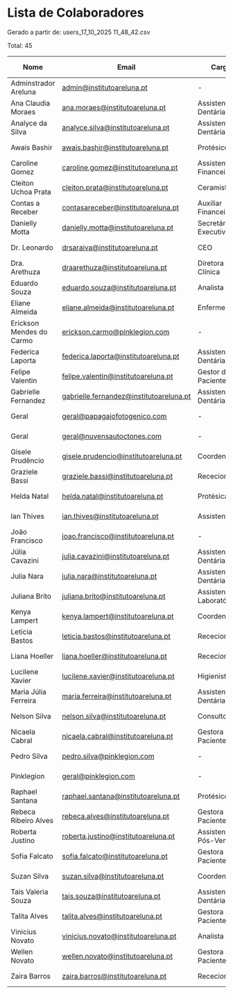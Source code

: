 # Lista de Colaboradores

Gerado a partir de: users_17_10_2025 11_48_42.csv

Total: 45

| Nome | Email | Cargo | Departamento | Cidade | País | Criado em |
| --- | --- | --- | --- | --- | --- | --- |
| Adminstrador Areluna | admin@institutoareluna.pt | - | - | - | - | 2025-03-19 |
| Ana Claudia Moraes | ana.moraes@institutoareluna.pt | Assistente Dentária | Apoio Clínico | Porto | Portugal | 2024-10-28 |
| Analyce da Silva | analyce.silva@institutoareluna.pt | Assistente Dentária | Apoio Clínico | Porto | Portugal | 2024-10-28 |
| Awais Bashir | awais.bashir@institutoareluna.pt | Protésico | Laboratório | Porto | Portugal | 2025-07-15 |
| Caroline Gomez | caroline.gomez@institutoareluna.pt | Assistente Financeiro | Financeiro | - | - | 2025-06-26 |
| Cleiton Uchoa Prata | cleiton.prata@institutoareluna.pt | Ceramista | Laboratório | - | - | 2025-08-18 |
| Contas a Receber | contasareceber@institutoareluna.pt | Auxiliar Financeiro | Financeiro | - | - | 2024-10-28 |
| Danielly Motta | danielly.motta@institutoareluna.pt | Secretária Executiva | Gestão de Projetos | Diretoria | - | Portugal | 2024-11-25 |
| Dr. Leonardo | drsaraiva@institutoareluna.pt | CEO | Diretoria | Porto | Portugal | 2024-10-01 |
| Dra. Arethuza | draarethuza@institutoareluna.pt | Diretora Clínica | Diretoria | Porto | Portugal | 2024-10-28 |
| Eduardo Souza | eduardo.souza@institutoareluna.pt | Analista | TI | Florianópolis | Brasil | 2024-10-30 |
| Eliane Almeida | eliane.almeida@institutoareluna.pt | Enfermeira | Apoio Clínico | - | - | 2025-05-20 |
| Erickson Mendes do Carmo | erickson.carmo@pinklegion.com | - | - | - | - | 2025-09-15 |
| Federica Laporta | federica.laporta@institutoareluna.pt | Assistente Dentária | Apoio Clínico | - | - | 2025-08-25 |
| Felipe Valentin | felipe.valentin@institutoareluna.pt | Gestor de Pacientes | Comercial | Porto | Portugal | 2025-06-16 |
| Gabrielle Fernandez | gabrielle.fernandez@institutoareluna.pt | Assistente Dentária | Apoio Clínico | - | - | 2024-10-28 |
| Geral | geral@papagaiofotogenico.com | - | - | - | - | 2025-09-18 |
| Geral | geral@nuvensautoctones.com | - | - | - | - | 2025-09-22 |
| Gisele Prudêncio | gisele.prudencio@institutoareluna.pt | Coordenadora | Recursos Humanos | Porto | Portugal | 2024-11-27 |
| Graziele Bassi | graziele.bassi@institutoareluna.pt | Rececionista | Receção | Porto | Portugal | 2025-05-12 |
| Helda Natal | helda.natal@institutoareluna.pt | Protésica | Laboratório | - | - | 2025-08-18 |
| Ian Thives | ian.thives@institutoareluna.pt | Assistente | Facilities | Porto | Portugal | 2024-10-28 |
| João Francisco | joao.francisco@institutoareluna.pt | - | - | - | - | 2025-07-23 |
| Júlia Cavazini | julia.cavazini@institutoareluna.pt | Assistente Dentária | Apoio Clínico | Porto | Portugal | 2025-07-08 |
| Julia Nara | julia.nara@institutoareluna.pt | Assistente Dentária | Apoio Clínico | - | - | 2025-08-18 |
| Juliana Brito | juliana.brito@institutoareluna.pt | Assistente de Laboratório | Laboratório | Porto | Portugal | 2025-05-21 |
| Kenya Lampert | kenya.lampert@institutoareluna.pt | Coordenadora | Financeiro | Porto | Portugal | 2024-10-28 |
| Letícia Bastos | leticia.bastos@institutoareluna.pt | Rececionista | Receção | Porto | Portugal | 2025-07-15 |
| Liana Hoeller | liana.hoeller@institutoareluna.pt | Rececionista | Receção | Porto | Portugal | 2025-02-17 |
| Lucilene Xavier | lucilene.xavier@institutoareluna.pt | Higienista | Apoio Clínico | Porto | Portugal | 2024-10-28 |
| Maria Júlia Ferreira | maria.ferreira@institutoareluna.pt | Assistente Dentária | Apoio Clínico | Porto | Portugal | 2024-10-28 |
| Nelson Silva | nelson.silva@institutoareluna.pt | Consultor | Diretoria | Curitba | Brasil | 2025-03-20 |
| Nicaela Cabral | nicaela.cabral@institutoareluna.pt | Gestora de Pacientes | Comercial | Porto | Portugal | 2024-10-28 |
| Pedro Silva | pedro.silva@pinklegion.com | - | - | - | - | 2025-09-15 |
| Pinklegion | geral@pinklegion.com | - | - | - | - | 2025-09-16 |
| Raphael Santana | raphael.santana@institutoareluna.pt | Protésico | Laboratório | Porto | Portugal | 2025-04-16 |
| Rebeca Ribeiro Alves | rebeca.alves@institutoareluna.pt | Gestora de Pacientes | Comercial | Porto | Portugal | 2025-04-01 |
| Roberta Justino | roberta.justino@institutoareluna.pt | Assistente de Pós-Vendas | Comercial | Laguna | Brasil | 2025-05-19 |
| Sofia Falcato | sofia.falcato@institutoareluna.pt | Gestora de Pacientes | Comercial | Porto | Portugal | 2024-10-28 |
| Suzan Silva | suzan.silva@institutoareluna.pt | Coordenadora | Marketing | Porto | Portugal | 2024-10-28 |
| Tais Valeria Souza | tais.souza@institutoareluna.pt | Assistente Dentária | Apoio Clínico | Porto | Portugal | 2025-07-02 |
| Talita Alves | talita.alves@institutoareluna.pt | Gestora de Pacientes | Receção | Porto | Portugal | 2025-04-21 |
| Vinicius Novato | vinicius.novato@institutoareluna.pt | Analista de TI | TI | Porto | Portugal | 2025-07-21 |
| Wellen Novato | wellen.novato@institutoareluna.pt | Gestora de Pacientes | Comercial | Porto | Portugal | 2025-07-07 |
| Zaira Barros | zaira.barros@institutoareluna.pt | Rececionista | Receção | Porto | Portugal | 2024-10-28 |